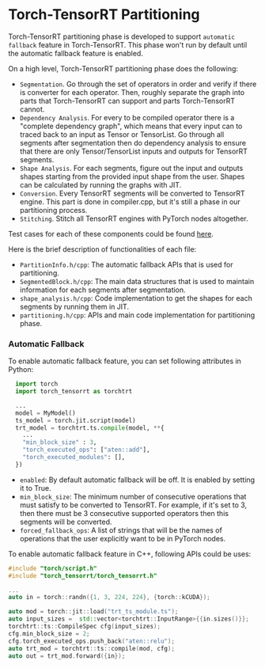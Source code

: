 # Torch-TensorRT Partitioning

Torch-TensorRT partitioning phase is developed to support `automatic fallback` feature in Torch-TensorRT. This phase won't run by
default until the automatic fallback feature is enabled.

On a high level, Torch-TensorRT partitioning phase does the following:
- `Segmentation`. Go through the set of operators in order and verify if there is converter for each operator. Then,
roughly separate the graph into parts that Torch-TensorRT can support and parts Torch-TensorRT cannot.
- `Dependency Analysis`. For every to be compiled operator there is a "complete dependency graph", which means that
every input can to traced back to an input as Tensor or TensorList. Go through all segments after segmentation then
  do dependency analysis to ensure that there are only Tensor/TensorList inputs and outputs for TensorRT segments.
- `Shape Analysis`. For each segments, figure out the input and outputs shapes starting from the provided input shape
from the user. Shapes can be calculated by running the graphs with JIT.
- `Conversion`. Every TensorRT segments will be converted to TensorRT engine. This part is done in compiler.cpp, but
  it's still a phase in our partitioning process.
- `Stitching`. Stitch all TensorRT engines with PyTorch nodes altogether.

Test cases for each of these components could be found [here](https://github.com/NVIDIA/Torch-TensorRT/tree/master/tests/core/partitioning).

Here is the brief description of functionalities of each file:
- `PartitionInfo.h/cpp`: The automatic fallback APIs that is used for partitioning.
- `SegmentedBlock.h/cpp`: The main data structures that is used to maintain information for each segments after segmentation.
- `shape_analysis.h/cpp`: Code implementation to get the shapes for each segments by running them in JIT.
- `partitioning.h/cpp`: APIs and main code implementation for partitioning phase.

### Automatic Fallback
To enable automatic fallback feature, you can set following attributes in Python:
```python
  import torch
  import torch_tensorrt as torchtrt

  ...
  model = MyModel()
  ts_model = torch.jit.script(model)
  trt_model = torchtrt.ts.compile(model, **{
    ...
    "min_block_size" : 3,
    "torch_executed_ops": ["aten::add"],
    "torch_executed_modules": [],
  })
```
- `enabled`: By default automatic fallback will be off. It is enabled by setting it to True.
- `min_block_size`: The minimum number of consecutive operations that must satisfy to be converted to TensorRT. For
example, if it's set to 3, then there must be 3 consecutive supported operators then this segments will be converted.
- `forced_fallback_ops`: A list of strings that will be the names of operations that the user explicitly want to be in
PyTorch nodes.

To enable automatic fallback feature in C++, following APIs could be uses:

```c++
#include "torch/script.h"
#include "torch_tensorrt/torch_tensorrt.h"

...
auto in = torch::randn({1, 3, 224, 224}, {torch::kCUDA});

auto mod = torch::jit::load("trt_ts_module.ts");
auto input_sizes =  std::vector<torchtrt::InputRange>{{in.sizes()}};
torchtrt::ts::CompileSpec cfg(input_sizes);
cfg.min_block_size = 2;
cfg.torch_executed_ops.push_back("aten::relu");
auto trt_mod = torchtrt::ts::compile(mod, cfg);
auto out = trt_mod.forward({in});
```
